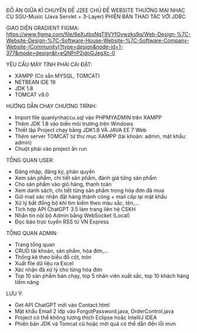 ĐỒ ÁN GIỮA KÌ CHUYÊN ĐỀ J2EE CHỦ ĐỀ
WEBSITE THƯƠNG MẠI NHẠC CỤ SGU-Music (Java Servlet + 3-Layer)
PHIÊN BẢN THAO TÁC VỚI JDBC

GIAO DIỆN GRADIENT FIGMA:
https://www.figma.com/file/6eXutbsNqT9VYfOywzks9q/Web-Design-%7C-Website-Design-%7C-Software-House-Website-%7C-Software-Company-Website-(Community)?type=design&node-id=1-377&mode=design&t=eQNPrP2jdoGJegXc-0

YÊU CẦU MÁY TÍNH PHẢI CÀI ĐẶT:

+ XAMPP (Có sẵn MYSQL, TOMCAT)
+ NETBEAN IDE 19
+ JDK 1.8
+ TOMCAT v9.0


HƯỚNG DẪN CHẠY CHƯƠNG TRÌNH:

+ Import file quanlynhaccu.sql vào PHPMYADMIN trên XAMPP
+ Thêm JDK 1.8 vào biến môi trường trên Windows
+ Thiết lập Project chạy bằng JDK1.8 VÀ JAVA EE 7 Web
+ Thêm server TOMCAT từ thư mục XAMPP (tài khoản: admin, mật khẩu: admin)
+ Chuột phải vào project ấn run

TỔNG QUAN USER:

+ Đăng nhập, đăng ký, phân quyền
+ Xem sản phẩm, chi tiết sản phẩm, đánh giá từng sản phẩm
+ Cho sản phẩm vào giỏ hàng, thanh toán
+ Xem danh sách, chi tiết từng sản phẩm trong hóa đơn đã mua
+ Gửi mail xác nhận đặt hàng thành công + mail cấp lại mật khẩu
+ Xử lý bất đồng bộ khi tìm kiếm theo màu sắc, tên,...
+ Tích hợp API ChatGPT 3.5 làm trang liên hệ CSKH
+ Nhắn tin nội bộ Admin bằng WebSocket (Local)
+ Đọc báo trực tuyến RSS từ VN Express

TỔNG QUAN ADMIN:

+ Trang tổng quan
+ CRUD tài khoản, sản phẩm, hóa đơn,...
+ Thống kê theo biểu đồ cột, tròn
+ Xuất file dữ liệu ra Excel
+ Xác nhận đã xử lý cho từng hóa đơn
+ Top 10 sản phẩm bán chạy, top 5 nhân viên xuất sắc, top 10 khách hàng tiềm năng

LƯU Ý:

+ Get API ChatGPT mới vào Contact.html 
+ Mật khẩu Email 2 lớp vào ForgotPassword.java, OrderControl.java
+ Project có thể không tương thích Eclipse hoặc IntelliJ IDEA
+ Phiên bản JDK và Tomcat cũ hoặc mới quá có thể dẫn đến lỗi mvn
